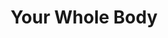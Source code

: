 ---
layout: organizations
title: Your Whole Body
links:
 - type: Website
   url: http://www.yourwholebody.org/
 - type: Facebook
   url: https://www.facebook.com/YWB101
 - type: YouTube
   url: https://www.youtube.com/channel/UCfpCsUKsR8LAyJGtW0GbsYg
---
